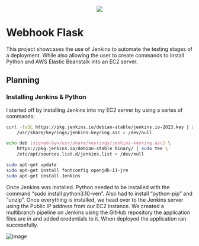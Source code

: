 <p align="center">
<img src="https://github.com/kura-labs-org/kuralabs_deployment_1/blob/main/Kuralogo.png">
</p>

# Webhook Flask

This project showcases the use of Jenkins to automate the testing stages of a deployment. While also allowing the user to create commands to install Python and AWS Elastic Beanstalk into an EC2 server.

## Planning

### Installing Jenkins & Python

I started off by installing Jenkins into my EC2 server by using a series of commands:

```bash
curl -fsSL https://pkg.jenkins.io/debian-stable/jenkins.io-2023.key | sudo tee \
    /usr/share/keyrings/jenkins-keyring.asc > /dev/null

echo deb [signed-by=/usr/share/keyrings/jenkins-keyring.asc] \
    https://pkg.jenkins.io/debian-stable binary/ | sudo tee \
    /etc/apt/sources.list.d/jenkins.list > /dev/null

sudo apt-get update
sudo apt-get install fontconfig openjdk-11-jre
sudo apt-get install Jenkins
```
Once Jenkins was installed. Python needed to be installed with the command “sudo install python3.10-ven”. Also had to install “python-pip” and “unzip”.
Once everything is installed, we head over to the Jenkins server using the Public IP address from our EC2 instance. We created a multibranch pipeline on Jenkins using the GitHub repository the application files are in and added credentials to it. When deployed the application ran successfully. 

![image](https://github.com/Jmo-101/Web_Hook_Flask/assets/138607757/8296eb60-e9da-41a5-9ead-c60513bd86be)


